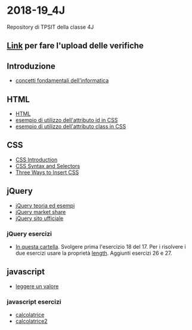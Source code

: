 # 2018-19_4J
Repository di TPSIT della classe 4J

## [Link](https://script.google.com/macros/s/AKfycbx3Mn36N3G4CfGV-ju_NDdMtc9tr9-tkwm4Md-Xrei6GoYffiAs/exec) **per fare l'upload delle verifiche**

## Introduzione
- [concetti fondamentali dell'informatica](http://aptiva.v2.cs.unibo.it/wiki/index.php/Concetti_fondamentali_dell%27Informatica)

## HTML
- [HTML](https://www.codecademy.com/learn/learn-html)
- [esempio di utilizzo dell'attributo id in CSS](https://www.w3schools.com/css/tryit.asp?filename=trycss_syntax_id)
- [esempio di utilizzo dell'attributo class in CSS](https://www.w3schools.com/css/tryit.asp?filename=trycss_syntax_class)

## CSS
- [CSS Introduction](https://www.w3schools.com/Css/css_intro.asp)
- [CSS Syntax and Selectors](https://www.w3schools.com/Css/css_syntax.asp)
- [Three Ways to Insert CSS](https://www.w3schools.com/Css/css_howto.asp)

## jQuery
- [jQuery teoria ed esempi](https://www.w3schools.com/jquery/default.asp)
- [jQuery market share](https://w3techs.com/technologies/overview/javascript_library/all)
- [jQuery sito ufficiale](http://jquery.com/download/)

### jQuery esercizi
- [In questa cartella](https://github.com/angelogalanti/2018-19_4J/tree/master/jQuery%20Esercizi).
Svolgere prima l'esercizio 18 del 17. Per i risolvere i due esercizi usare la proprietà [length](https://api.jquery.com/length/). Aggiunti esercizi 26 e 27.


## javascript
- [leggere un valore](https://www.w3schools.com/jsref/dom_obj_text.asp)

### javascript esercizi
- [calcolatrice](https://github.com/angelogalanti/2018-19_4J/blob/master/javascript%20Esercizi/calculatorO.html)
- [calcolatrice2](https://github.com/angelogalanti/2018-19_4J/blob/master/javascript%20Esercizi/calculator2O.html)

<!--
tutorial jQuery su codecademy (https://www.codecademy.com/learn/learn-jquery)
aggiungere esercizi 
03
04
09 modificato
14
15 lungo ma interessante difficile
16
-->



<!--
## Javascript
- [esempi codice javascript su w3schools](https://www.w3schools.com/js/js_examples.asp)
- [tutorial javascript su sololearn](https://www.sololearn.com/Play/JavaScript/)
-->